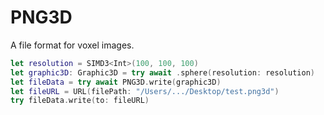 # PNG3D

A file format for voxel images.
                    
```swift
let resolution = SIMD3<Int>(100, 100, 100)
let graphic3D: Graphic3D = try await .sphere(resolution: resolution)
let fileData = try await PNG3D.write(graphic3D)
let fileURL = URL(filePath: "/Users/.../Desktop/test.png3d")
try fileData.write(to: fileURL)
```
